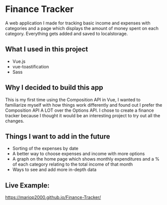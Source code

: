 # Finance Tracker
A web application I made for tracking basic income and expenses with categories and a page which displays the amount of money spent on each category. Everything gets added and saved to localstorage.

## What I used in this project
* Vue.js
* vue-toastification
* Sass

## Why I decided to build this app
This is my first time using the Composition API in Vue, I wanted to familiarize myself with how things work differently and found out I prefer the Composition API A LOT over the Options API. I chose to create a finance tracker because I thought it would be an interesting project to try out all the changes.

## Things I want to add in the future
* Sorting of the expenses by date
* A better way to choose expenses and income with more options
* A graph on the home page which shows monthly expenditures and a % of each category relating to the total income of that month
* Ways to see and add more in-depth data

## Live Example: 
https://mariop2000.github.io/Finance-Tracker/
